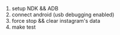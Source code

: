 1. setup NDK && ADB
2. connect android (usb debugging enabled)
3. force stop && clear instagram's data
4. make test
